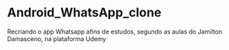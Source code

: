 # Android_WhatsApp_clone

Recriando o app Whatsapp afins de estudos, segundo as aulas do Jamilton Damasceno, na plataforma Udemy
